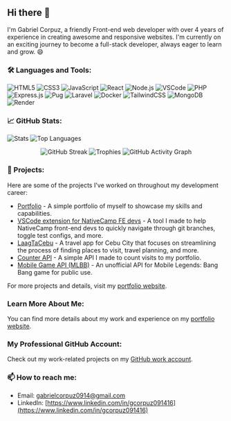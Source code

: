 ## Hi there 👋

I'm Gabriel Corpuz, a friendly Front-end web developer with over 4 years of experience in creating awesome and responsive websites. I'm currently on an exciting journey to become a full-stack developer, always eager to learn and grow. 😄

### 🛠️ Languages and Tools:
![HTML5](https://img.shields.io/badge/-HTML5-E34F26?style=flat&logo=html5&logoColor=white)
![CSS3](https://img.shields.io/badge/-CSS3-1572B6?style=flat&logo=css3&logoColor=white)
![JavaScript](https://img.shields.io/badge/-JavaScript-F7DF1E?style=flat&logo=javascript&logoColor=black)
![React](https://img.shields.io/badge/-React-61DAFB?style=flat&logo=react&logoColor=black)
![Node.js](https://img.shields.io/badge/-Node.js-339933?style=flat&logo=node.js&logoColor=white)
![VSCode](https://img.shields.io/badge/-VSCode-007ACC?style=flat&logo=visual-studio-code&logoColor=white)
![PHP](https://img.shields.io/badge/-PHP-777BB4?style=flat&logo=php&logoColor=white)
![Express.js](https://img.shields.io/badge/-Express.js-000000?style=flat&logo=express&logoColor=white)
![Pug](https://img.shields.io/badge/-Pug-A86454?style=flat&logo=pug&logoColor=white)
![Laravel](https://img.shields.io/badge/-Laravel-FF2D20?style=flat&logo=laravel&logoColor=white)
![Docker](https://img.shields.io/badge/-Docker-2496ED?style=flat&logo=docker&logoColor=white)
![TailwindCSS](https://img.shields.io/badge/-TailwindCSS-38B2AC?style=flat&logo=tailwind-css&logoColor=white)
![MongoDB](https://img.shields.io/badge/-MongoDB-47A248?style=flat&logo=mongodb&logoColor=white)
![Render](https://img.shields.io/badge/-Render-46E3B7?style=flat&logo=render&logoColor=white)

### 📈 GitHub Stats:
![Stats](https://github-readme-stats.vercel.app/api?username=FDC-gabriel&theme=dark&show_icons=true&hide_border=true&count_private=true&hide_title=true)
![Top Languages](https://github-readme-stats.vercel.app/api/top-langs/?username=Leir-bg&theme=dark&show_icons=true&hide_border=true&layout=compact)

<div align="center">

![GitHub Streak](https://github-readme-streak-stats-eight.vercel.app?user=FDC-gabriel&theme=dark&hide_border=true&hide_username=true)
![Trophies](https://github-profile-trophy.vercel.app/?username=FDC-gabriel&theme=darkhub&hide_title=true)
![GitHub Activity Graph](https://github-readme-activity-graph.vercel.app/graph?username=FDC-gabriel&theme=github-dark&hide_title=true)

</div>

### 🚀 Projects:
Here are some of the projects I've worked on throughout my development career:
- [Portfolio](https://github.com/Leir-bg/my-portfolio) - A simple portfolio of myself to showcase my skills and capabilities.
- [VSCode extension for NativeCamp FE devs](https://github.com/Leir-bg/fetool) - A tool I made to help NativeCamp front-end devs to quickly navigate through git branches, toggle test configs, and more.
- [LaagTaCebu](https://github.com/Leir-bg/laagtacebu) - A travel app for Cebu City that focuses on streamlining the process of finding places to visit, travel planning, and more.
- [Counter API](https://github.com/Leir-bg/counterapi) - A simple API I made to count visits to my portfolio.
- [Mobile Game API (MLBB)](https://github.com/Leir-bg/MLBB-API) - An unofficial API for Mobile Legends: Bang Bang game for public use.

For more projects and details, visit my [portfolio website](https://portfolio-gabrielcorpuz.netlify.app/).

### Learn More About Me:
You can find more details about my work and experience on my [portfolio website](https://portfolio-gabrielcorpuz.netlify.app/).

### My Professional GitHub Account:
Check out my work-related projects on my [GitHub work account](https://github.com/FDC-gabriel).

### 📫 How to reach me:
- Email: [gabrielcorpuz0914@gmail.com](gabrielcorpuz0914@gmail.com)
- LinkedIn: [https://www.linkedin.com/in/gcorpuz091416](https://www.linkedin.com/in/gcorpuz091416)

<!--
**Leir-bg/Leir-bg** is a ✨ _special_ ✨ repository because its `README.md` (this file) appears on your GitHub profile.

Here are some ideas to get you started:

- 🔭 I’m currently working on ...
- 🌱 I’m currently learning ...
- 👯 I’m looking to collaborate on ...
- 🤔 I’m looking for help with ...
- 💬 Ask me about ...
- 📫 How to reach me: ...
- 😄 Pronouns: ...
- ⚡ Fun fact: ...
-->
